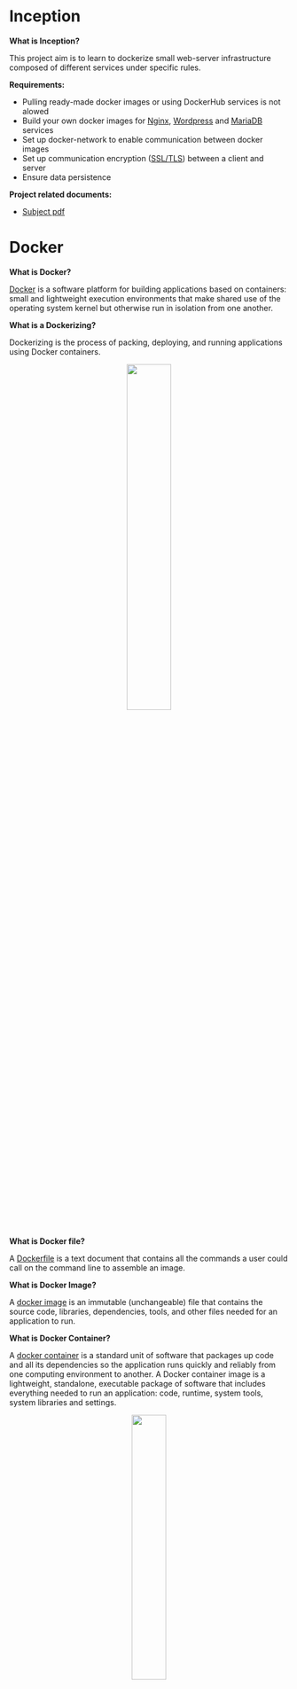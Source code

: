 # Inception

**What is Inception?**

This project aim is to learn to dockerize small web-server infrastructure composed of different services under specific rules. 

**Requirements:**
- Pulling ready-made docker images or using DockerHub services is not alowed
- Build your own docker images for [Nginx](https://www.nginx.com/), [Wordpress](https://wordpress.com/) and [MariaDB](https://mariadb.org/) services
- Set up docker-network to enable communication between docker images
- Set up communication encryption ([SSL/TLS](https://en.wikipedia.org/wiki/Transport_Layer_Security)) between a client and server
- Ensure data persistence


**Project related documents:** 

- [Subject pdf](https://github.com/VMiseikis/42-Course/blob/master/Subject%20PDFs/inception.en.subject.pdf) </br>
  
# Docker

**What is Docker?**
 
[Docker](https://docs.docker.com/get-started/) is a software platform for building applications based on containers: small and lightweight execution environments that make shared use of the operating system kernel but otherwise run in isolation from one another.

**What is a Dockerizing?**

Dockerizing is the process of packing, deploying, and running applications using Docker containers.

<div align="center">
<img width="40%" alt="" src="https://github.com/VMiseikis/42-Course/blob/master/Images/why_dockerize.webp">
</div>

**What is Docker file?**

A [Dockerfile](https://docs.docker.com/engine/reference/builder/) is a text document that contains all the commands a user could call on the command line to assemble an image. 

**What is Docker Image?**

A [docker image](https://phoenixnap.com/kb/docker-image-vs-container) is an immutable (unchangeable) file that contains the source code, libraries, dependencies, tools, and other files needed for an application to run.

**What is Docker Container?**

A [docker container](https://www.docker.com/resources/what-container/) is a standard unit of software that packages up code and all its dependencies so the application runs quickly and reliably from one computing environment to another. A Docker container image is a lightweight, standalone, executable package of software that includes everything needed to run an application: code, runtime, system tools, system libraries and settings.

<div align="center">
<img width="35%" alt="" src="https://github.com/VMiseikis/42-Course/blob/master/Images/Docker.png">
</div>

## Grading:
<div align="center">
<img width="150" alt="" src="https://github.com/VMiseikis/42-Course/blob/master/Images/Score_100_100.png">
</div>
